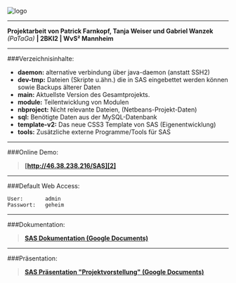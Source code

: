 ![logo]

---

**Projektarbeit von Patrick Farnkopf, Tanja Weiser und Gabriel Wanzek** *(PaTaGa)* **| 2BKI2 | WvS² Mannheim**

---


###Verzeichnisinhalte:

* **daemon:** alternative verbindung über java-daemon (anstatt SSH2)
* **dev-tmp:** Dateien (Skripte u.ähn.) die in SAS eingebettet werden können sowie Backups älterer Daten
* **main:** Aktuellste Version des Gesamtprojekts.
* **module:** Teilentwicklung von Modulen
* **nbproject:** Nicht relevante Dateien, (Netbeans-Projekt-Daten)
* **sql:** Benötigte Daten aus der MySQL-Datenbank
* **template-v2:** Das neue CSS3 Template von SAS (Eigenentwicklung)
* **tools:** Zusätzliche externe Programme/Tools für SAS
           
---
###Online Demo:

> **[http://46.38.238.216/SAS][2]**

------
###Default Web Access:
~~~
User:		admin
Passwort:	geheim
~~~
           
---
###Dokumentation:

> **[SAS Dokumentation (Google Documents)][1]**

---
###Präsentation:

> **[SAS Präsentation "Projektvorstellung" (Google Documents)][3]**

[1]: http://goo.gl/dTrur
[2]: http://46.38.238.216/SAS
[3]: http://goo.gl/8UqKr
[logo]: http://mangopix.de/local_images/sas-logo.png



